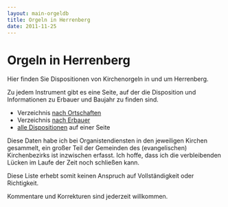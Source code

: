 ```yaml
---
layout: main-orgeldb
title: Orgeln in Herrenberg
date: 2011-11-25
---
```


# Orgeln in Herrenberg #

Hier finden Sie Dispositionen von Kirchenorgeln in und um Herrenberg.

Zu jedem Instrument gibt es eine Seite, auf der die Disposition und
Informationen zu Erbauer und Baujahr zu finden sind.

- Verzeichnis [nach Ortschaften](db/orte.html)
- Verzeichnis [nach Erbauer](db/erbauer.html)
- [alle Dispositionen](db/orgeldb.html) auf einer Seite

Diese Daten habe ich bei Organistendiensten in den jeweiligen
Kirchen gesammelt, ein großer Teil der Gemeinden des
(evangelischen) Kirchenbezirks ist inzwischen erfasst. Ich hoffe,
dass ich die verbleibenden Lücken im Laufe der Zeit noch
schließen kann.

Diese Liste erhebt somit keinen Anspruch auf Vollständigkeit
oder Richtigkeit.

Kommentare und Korrekturen sind jederzeit willkommen.
